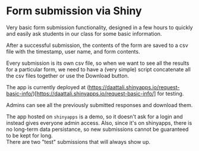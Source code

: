 # Form submission via Shiny

Very basic form submission functionality, designed in a few hours to quickly
and easily ask students in our class for some basic information.

After a successful submission, the contents of the form are saved to a csv file with the timestamp, user name, and form contents.  

Every submission is its own csv file, so when we want to see all the results for a particular form, we need to have a (very simple) script concatenate all the csv files together or use the Download button.

The app is currently deployed at (https://daattali.shinyapps.io/request-basic-info/)[https://daattali.shinyapps.io/request-basic-info/] for testing.

Admins can see all the previously submitted responses and download them.

The app hosted on `shinyapps` is a demo, so it doesn't ask for a login and instead
gives everyone admin access.  Also, since it's on shinyapps, there is no long-term
data persistance, so new submissions cannot be guaranteed to be kept for long.  
There are two "test" submissions that will always show up.

